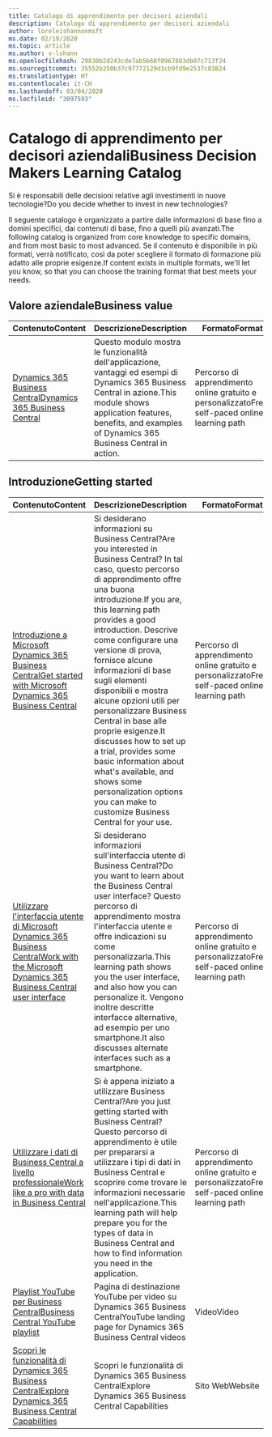 ```yaml
---
title: Catalogo di apprendimento per decisori aziendali
description: Catalogo di apprendimento per decisori aziendali
author: loreleishannonmsft
ms.date: 02/19/2020
ms.topic: article
ms.author: v-lshann
ms.openlocfilehash: 29830b2d243cde7ab5b68f0967883db07c713f24
ms.sourcegitcommit: 35552b250b37c97772129d1cb9fd9e2537c83824
ms.translationtype: HT
ms.contentlocale: it-CH
ms.lasthandoff: 03/04/2020
ms.locfileid: "3097593"
---
```

# <a name="business-decision-makers-learning-catalog"></a><span data-ttu-id="be542-103">Catalogo di apprendimento per decisori aziendali</span><span class="sxs-lookup"><span data-stu-id="be542-103">Business Decision Makers Learning Catalog</span></span>

<span data-ttu-id="be542-104">Si è responsabili delle decisioni relative agli investimenti in nuove tecnologie?</span><span class="sxs-lookup"><span data-stu-id="be542-104">Do you decide whether to invest in new technologies?</span></span>

<span data-ttu-id="be542-105">Il seguente catalogo è organizzato a partire dalle informazioni di base fino a domini specifici, dai contenuti di base, fino a quelli più avanzati.</span><span class="sxs-lookup"><span data-stu-id="be542-105">The following catalog is organized from core knowledge to specific domains, and from most basic to most advanced.</span></span> <span data-ttu-id="be542-106">Se il contenuto è disponibile in più formati, verrà notificato, così da poter scegliere il formato di formazione più adatto alle proprie esigenze.</span><span class="sxs-lookup"><span data-stu-id="be542-106">If content exists in multiple formats, we'll let you know, so that you can choose the training format that best meets your needs.</span></span>  

## <span data-ttu-id="be542-107">Valore aziendale<a name="busvalue"></a></span><span class="sxs-lookup"><span data-stu-id="be542-107">Business value<a name="busvalue"></a></span></span>

| <span data-ttu-id="be542-108">Contenuto</span><span class="sxs-lookup"><span data-stu-id="be542-108">Content</span></span>                                                                 | <span data-ttu-id="be542-109">Descrizione</span><span class="sxs-lookup"><span data-stu-id="be542-109">Description</span></span>                                                                                                | <span data-ttu-id="be542-110">Formato</span><span class="sxs-lookup"><span data-stu-id="be542-110">Format</span></span>                                | <span data-ttu-id="be542-111">Lunghezza</span><span class="sxs-lookup"><span data-stu-id="be542-111">Length</span></span>     |
|----------------------------------------------------------------------------------------------------------------|------------------------------------------------------------------------------------------------------------|---------------------------------------|------------|
| [<span data-ttu-id="be542-112">Dynamics 365 Business Central</span><span class="sxs-lookup"><span data-stu-id="be542-112">Dynamics 365 Business Central</span></span>](https://docs.microsoft.com/learn/modules/dynamics-365-business-central/) | <span data-ttu-id="be542-113">Questo modulo mostra le funzionalità dell'applicazione, vantaggi ed esempi di Dynamics 365 Business Central in azione.</span><span class="sxs-lookup"><span data-stu-id="be542-113">This module shows application features, benefits, and examples of Dynamics 365 Business Central in action.</span></span> | <span data-ttu-id="be542-114">Percorso di apprendimento online gratuito e personalizzato</span><span class="sxs-lookup"><span data-stu-id="be542-114">Free, self-paced online learning path</span></span> | <span data-ttu-id="be542-115">24 minuti</span><span class="sxs-lookup"><span data-stu-id="be542-115">24 minutes</span></span> |

## <span data-ttu-id="be542-116">Introduzione<a name="get-started"></a></span><span class="sxs-lookup"><span data-stu-id="be542-116">Getting started<a name="get-started"></a></span></span>

| <span data-ttu-id="be542-117">Contenuto</span><span class="sxs-lookup"><span data-stu-id="be542-117">Content</span></span>                                                                                                                             | <span data-ttu-id="be542-118">Descrizione</span><span class="sxs-lookup"><span data-stu-id="be542-118">Description</span></span>                                                                                                                                                                                                                                                                                      | <span data-ttu-id="be542-119">Formato</span><span class="sxs-lookup"><span data-stu-id="be542-119">Format</span></span>                                | <span data-ttu-id="be542-120">Lunghezza</span><span class="sxs-lookup"><span data-stu-id="be542-120">Length</span></span>             |
|------------------------------------------------------------------------------------------------------------------------------------------------------------------------------|--------------------------------------------------------------------------------------------------------------------------------------------------------------------------------------------------------------------------------------------------------------------------------------------------|---------------------------------------|--------------------|
| [<span data-ttu-id="be542-121">Introduzione a Microsoft Dynamics 365 Business Central</span><span class="sxs-lookup"><span data-stu-id="be542-121">Get started with Microsoft Dynamics 365 Business Central</span></span>](https://docs.microsoft.com/learn/paths/get-started-dynamics-365-business-central/)                          | <span data-ttu-id="be542-122">Si desiderano informazioni su Business Central?</span><span class="sxs-lookup"><span data-stu-id="be542-122">Are you interested in Business Central?</span></span> <span data-ttu-id="be542-123">In tal caso, questo percorso di apprendimento offre una buona introduzione.</span><span class="sxs-lookup"><span data-stu-id="be542-123">If you are, this learning path provides a good introduction.</span></span> <span data-ttu-id="be542-124">Descrive come configurare una versione di prova, fornisce alcune informazioni di base sugli elementi disponibili e mostra alcune opzioni utili per personalizzare Business Central in base alle proprie esigenze.</span><span class="sxs-lookup"><span data-stu-id="be542-124">It discusses how to set up a trial, provides some basic information about what's available, and shows some personalization options you can make to customize Business Central for your use.</span></span> | <span data-ttu-id="be542-125">Percorso di apprendimento online gratuito e personalizzato</span><span class="sxs-lookup"><span data-stu-id="be542-125">Free, self-paced online learning path</span></span> | <span data-ttu-id="be542-126">3 ore e 4 minuti</span><span class="sxs-lookup"><span data-stu-id="be542-126">3 hours 4 minutes</span></span>  |
| [<span data-ttu-id="be542-127">Utilizzare l'interfaccia utente di Microsoft Dynamics 365 Business Central</span><span class="sxs-lookup"><span data-stu-id="be542-127">Work with the Microsoft Dynamics 365 Business Central user interface</span></span>](https://docs.microsoft.com/learn/paths/work-with-user-interface-dynamics-365-business-central/) | <span data-ttu-id="be542-128">Si desiderano informazioni sull'interfaccia utente di Business Central?</span><span class="sxs-lookup"><span data-stu-id="be542-128">Do you want to learn about the Business Central user interface?</span></span> <span data-ttu-id="be542-129">Questo percorso di apprendimento mostra l'interfaccia utente e offre indicazioni su come personalizzarla.</span><span class="sxs-lookup"><span data-stu-id="be542-129">This learning path shows you the user interface, and also how you can personalize it.</span></span> <span data-ttu-id="be542-130">Vengono inoltre descritte interfacce alternative, ad esempio per uno smartphone.</span><span class="sxs-lookup"><span data-stu-id="be542-130">It also discusses alternate interfaces such as a smartphone.</span></span>                                                                               | <span data-ttu-id="be542-131">Percorso di apprendimento online gratuito e personalizzato</span><span class="sxs-lookup"><span data-stu-id="be542-131">Free, self-paced online learning path</span></span> | <span data-ttu-id="be542-132">2 ore e 27 minuti</span><span class="sxs-lookup"><span data-stu-id="be542-132">2 hours 27 minutes</span></span> |
| [<span data-ttu-id="be542-133">Utilizzare i dati di Business Central a livello professionale</span><span class="sxs-lookup"><span data-stu-id="be542-133">Work like a pro with data in Business Central</span></span>](https://docs.microsoft.com/learn/paths/work-pro-data-dynamics-365-business-central)                                    | <span data-ttu-id="be542-134">Si è appena iniziato a utilizzare Business Central?</span><span class="sxs-lookup"><span data-stu-id="be542-134">Are you just getting started with Business Central?</span></span> <span data-ttu-id="be542-135">Questo percorso di apprendimento è utile per prepararsi a utilizzare i tipi di dati in Business Central e scoprire come trovare le informazioni necessarie nell'applicazione.</span><span class="sxs-lookup"><span data-stu-id="be542-135">This learning path will help prepare you for the types of data in Business Central and how to find information you need in the application.</span></span>                                                                                                  | <span data-ttu-id="be542-136">Percorso di apprendimento online gratuito e personalizzato</span><span class="sxs-lookup"><span data-stu-id="be542-136">Free, self-paced online learning path</span></span> | <span data-ttu-id="be542-137">2 ore e 27 minuti</span><span class="sxs-lookup"><span data-stu-id="be542-137">2 hours 27 minutes</span></span> |
| [<span data-ttu-id="be542-138">Playlist YouTube per Business Central</span><span class="sxs-lookup"><span data-stu-id="be542-138">Business Central YouTube playlist</span></span>](https://www.youtube.com/playlist?list=PLcakwueIHoT-wVFPKUtmxlqcG1kJ0oqq4)                                                                | <span data-ttu-id="be542-139">Pagina di destinazione YouTube per video su Dynamics 365 Business Central</span><span class="sxs-lookup"><span data-stu-id="be542-139">YouTube landing page for Dynamics 365 Business Central videos</span></span>                                                                                                                                                                                                                                    | <span data-ttu-id="be542-140">Video</span><span class="sxs-lookup"><span data-stu-id="be542-140">Video</span></span>                                 |                    |
| [<span data-ttu-id="be542-141">Scopri le funzionalità di Dynamics 365 Business Central</span><span class="sxs-lookup"><span data-stu-id="be542-141">Explore Dynamics 365 Business Central Capabilities</span></span>](https://dynamics.microsoft.com/business-central/capabilities/)                                                    | <span data-ttu-id="be542-142">Scopri le funzionalità di Dynamics 365 Business Central</span><span class="sxs-lookup"><span data-stu-id="be542-142">Explore Dynamics 365 Business Central Capabilities</span></span>                                                                                                                                                                                                                                               | <span data-ttu-id="be542-143">Sito Web</span><span class="sxs-lookup"><span data-stu-id="be542-143">Website</span></span>                               |                    |
